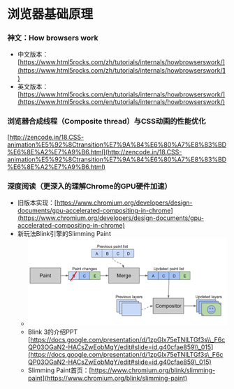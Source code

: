 # 浏览器基础原理

### 神文：How browsers work

- 中文版本：[https://www.html5rocks.com/zh/tutorials/internals/howbrowserswork/](https://www.html5rocks.com/zh/tutorials/internals/howbrowserswork/】)
- 英文版本：[https://www.html5rocks.com/en/tutorials/internals/howbrowserswork/](https://www.html5rocks.com/en/tutorials/internals/howbrowserswork/)

### 浏览器合成线程（Composite thread）与CSS动画的性能优化

[http://zencode.in/18.CSS-animation%E5%92%8Ctransition%E7%9A%84%E6%80%A7%E8%83%BD%E6%8E%A2%E7%A9%B6.html](http://zencode.in/18.CSS-animation%E5%92%8Ctransition%E7%9A%84%E6%80%A7%E8%83%BD%E6%8E%A2%E7%A9%B6.html)

### 深度阅读（更深入的理解Chrome的GPU硬件加速）

- 旧版本实现：[https://www.chromium.org/developers/design-documents/gpu-accelerated-compositing-in-chrome](https://www.chromium.org/developers/design-documents/gpu-accelerated-compositing-in-chrome)
- 新玩法Blink引擎的Slimming Paint
  - ![](../assets/slimming_paint.png)
  - Blink 3的介绍PPT [https://docs.google.com/presentation/d/1zpGlx75eTNILTGf3s\\_F6cQP03OGaN2-HACsZwEobMqY/edit#slide=id.g40cfae859\\_015](https://docs.google.com/presentation/d/1zpGlx75eTNILTGf3s\_F6cQP03OGaN2-HACsZwEobMqY/edit#slide=id.g40cfae859\_015)
  - Slimming Paint首页：[https://www.chromium.org/blink/slimming-paint](https://www.chromium.org/blink/slimming-paint)
